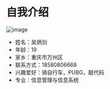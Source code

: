 ﻿ 自我介绍
=====
![image](https://github.com/Acoli98/2018Android-Study/raw/master/First_Term/wubingjian/work1/picture.gif)

 - 姓名：吴炳剑
 - 年龄：19
 - 家乡：重庆市万州区
 - 联系方式：18580806668
 - 兴趣爱好：骑自行车，PUBG，敲代码
 - 专业：信息管理与信息系统

